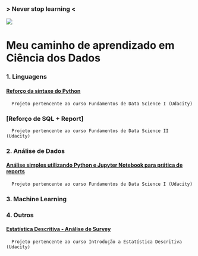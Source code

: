 ### > Never stop learning <

![](https://raw.githubusercontent.com/suzanaph/data-science-portfolio/master/giphy.gif)
      

# Meu caminho de aprendizado em Ciência dos Dados


### 1. Linguagens
#### [Reforço da sintaxe do Python](https://github.com/suzanaph/data-science-portfolio/blob/master/python/chicago_bikeshare.py)  
      Projeto pertencente ao curso Fundamentos de Data Science I (Udacity)
      
### [Reforço de SQL + Report]
      Projeto pertencente ao curso Fundamentos de Data Science II (Udacity)
      
### 2. Análise de Dados
#### [Análise simples utilizando Python e Jupyter Notebook para prática de reports](https://github.com/suzanaph/data-science-portfolio/blob/master/analise-de-dados/titanic/Report-titanic.ipynb)
      Projeto pertencente ao curso Fundamentos de Data Science I (Udacity)

### 3. Machine Learning

### 4. Outros
#### [Estatística Descritiva - Análise de Survey](https://github.com/suzanaph/data-science-portfolio/blob/master/estatistica/survey-udacity/report-survey-udacity.pdf)
      Projeto pertencente ao curso Introdução a Estatística Descritiva (Udacity)
